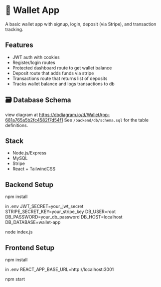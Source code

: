 # 💸 Wallet App

A basic wallet app with signup, login, deposit (via Stripe), and transaction tracking.

## Features

- JWT auth with cookies
- Register/login routes
- Protected dashboard route to get wallet balance
- Deposit route that adds funds via stripe
- Transactions route that returns list of deposits
- Tracks wallet balance and logs transactions to db

## 🗃 Database Schema

view diagram at https://dbdiagram.io/d/WalletApp-681a765a5b2fc4582f7d54f1
See `/backend/db/schema.sql` for the table definitions.

## Stack

- Node.js/Express
- MySQL
- Stripe
- React + TailwindCSS

## Backend Setup

npm install

in .env
JWT_SECRET=your_jwt_secret
STRIPE_SECRET_KEY=your_stripe_key
DB_USER=root
DB_PASSWORD=your_db_password
DB_HOST=localhost
DB_DATABASE=wallet-app

node index.js

## Frontend Setup

npm install

in .env
REACT_APP_BASE_URL=http://localhost:3001

npm start

